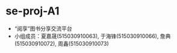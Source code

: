 # se-proj-A1

- “阅享”图书分享交流平台
- 小组成员：夏嘉晟(515030910063), 于海锋(515030910066), 詹典(515030910072), 周鑫(515030910073)
